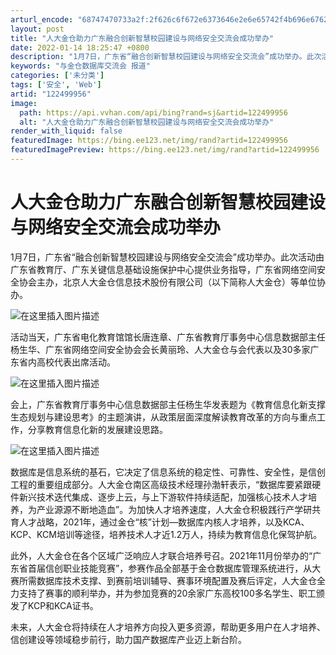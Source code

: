 ```yaml
---
arturl_encode: "68747470733a2f:2f626c6f672e6373646e2e6e65742f4b696e67626173655f2f:61727469636c652f64657461696c732f313232343939393536"
layout: post
title: "人大金仓助力广东融合创新智慧校园建设与网络安全交流会成功举办"
date: 2022-01-14 18:25:47 +0800
description: "1月7日，广东省“融合创新智慧校园建设与网络安全交流会”成功举办。此次活动由广东省教育厅、广东关键信"
keywords: "与金仓数据库交流会 报道"
categories: ['未分类']
tags: ['安全', 'Web']
artid: "122499956"
image:
  path: https://api.vvhan.com/api/bing?rand=sj&artid=122499956
  alt: "人大金仓助力广东融合创新智慧校园建设与网络安全交流会成功举办"
render_with_liquid: false
featuredImage: https://bing.ee123.net/img/rand?artid=122499956
featuredImagePreview: https://bing.ee123.net/img/rand?artid=122499956
---
```


# 人大金仓助力广东融合创新智慧校园建设与网络安全交流会成功举办

1月7日，广东省“融合创新智慧校园建设与网络安全交流会”成功举办。此次活动由广东省教育厅、广东关键信息基础设施保护中心提供业务指导，广东省网络空间安全协会主办，北京人大金仓信息技术股份有限公司（以下简称人大金仓）等单位协办。
  
![在这里插入图片描述](https://i-blog.csdnimg.cn/blog_migrate/8711db482faabe508df1a5d924a68f98.png)
  
活动当天，广东省电化教育馆馆长唐连章、广东省教育厅事务中心信息数据部主任杨生华、广东省网络空间安全协会会长黄丽玲、人大金仓与会代表以及30多家广东省内高校代表出席活动。
  
![在这里插入图片描述](https://i-blog.csdnimg.cn/blog_migrate/f26bbeb2088d9e444cf684702dd580dc.png)
  
会上，广东省教育厅事务中心信息数据部主任杨生华发表题为《教育信息化新支撑生态规划与建设思考》的主题演讲，从政策层面深度解读教育改革的方向与重点工作，分享教育信息化新的发展建设思路。
  
![在这里插入图片描述](https://i-blog.csdnimg.cn/blog_migrate/c941fba2c07fff0d9a70ca383b62dc3b.png)
  
数据库是信息系统的基石，它决定了信息系统的稳定性、可靠性、安全性，是信创工程的重要组成部分。人大金仓南区高级技术经理孙渤轩表示，“数据库要紧跟硬件新兴技术迭代集成、逐步上云，与上下游软件持续适配，加强核心技术人才培养，为产业源源不断地造血”。为加快人才培养速度，人大金仓积极践行产学研共育人才战略，2021年，通过金仓“核”计划—数据库内核人才培养，以及KCA、KCP、KCM培训等途径，培养技术人才近1.2万人，持续为教育信息化保驾护航。
  
此外，人大金仓在各个区域广泛响应人才联合培养号召。2021年11月份举办的“广东省首届信创职业技能竞赛”，参赛作品全部基于金仓数据库管理系统进行，从大赛所需数据库技术支撑、到赛前培训辅导、赛事环境配置及赛后评定，人大金仓全力支持了赛事的顺利举办，并为参加竞赛的20余家广东高校100多名学生、职工颁发了KCP和KCA证书。
  
未来，人大金仓将持续在人才培养方向投入更多资源，帮助更多用户在人才培养、信创建设等领域稳步前行，助力国产数据库产业迈上新台阶。